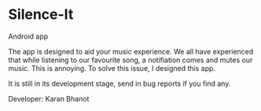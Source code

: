 # Silence-It
Android app

The app is designed to aid your music experience. We all have experienced that while listening to our favourite song, 
a notifiation comes and mutes our music. This is annoying. To solve this issue, I designed this app.

It is still in its development stage, send in bug reports if you find any.


Developer:
Karan Bhanot
